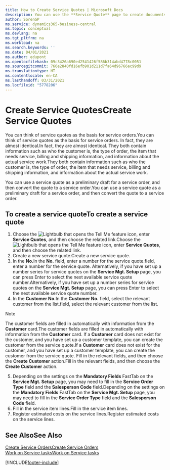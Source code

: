 ```yaml
---
title: How to Create Service Quotes | Microsoft Docs
description: You can use the **Service Quote** page to create documents where you enter information about a service, such as repairs and maintenance, on service items by customer request. You can use a service quote as a preliminary draft for a service order, and then convert the quote to a service order.
author: SorenGP
ms.service: dynamics365-business-central
ms.topic: conceptual
ms.devlang: na
ms.tgt_pltfrm: na
ms.workload: na
ms.search.keywords: ''
ms.date: 04/01/2021
ms.author: edupont
ms.openlocfilehash: 09c3426a690ed2541426f586b314abd4778c0051
ms.sourcegitcommit: 766e2840fd16efb901d211d7fa64d96766ac99d9
ms.translationtype: HT
ms.contentlocale: en-CA
ms.lasthandoff: 03/31/2021
ms.locfileid: "5778206"
---
```

# <a name="create-service-quotes"></a><span data-ttu-id="13cbf-104">Create Service Quotes</span><span class="sxs-lookup"><span data-stu-id="13cbf-104">Create Service Quotes</span></span>
<span data-ttu-id="13cbf-105">You can think of service quotes as the basis for service orders.</span><span class="sxs-lookup"><span data-stu-id="13cbf-105">You can think of service quotes as the basis for service orders.</span></span> <span data-ttu-id="13cbf-106">In fact, they are almost identical.</span><span class="sxs-lookup"><span data-stu-id="13cbf-106">In fact, they are almost identical.</span></span> <span data-ttu-id="13cbf-107">They both contain information such as who the customer is, the type of order, the item that needs service, billing and shipping information, and information about the actual service work.</span><span class="sxs-lookup"><span data-stu-id="13cbf-107">They both contain information such as who the customer is, the type of order, the item that needs service, billing and shipping information, and information about the actual service work.</span></span>
 
<span data-ttu-id="13cbf-108">You can use a service quote as a preliminary draft for a service order, and then convert the quote to a service order.</span><span class="sxs-lookup"><span data-stu-id="13cbf-108">You can use a service quote as a preliminary draft for a service order, and then convert the quote to a service order.</span></span>  
  
## <a name="to-create-a-service-quote"></a><span data-ttu-id="13cbf-109">To create a service quote</span><span class="sxs-lookup"><span data-stu-id="13cbf-109">To create a service quote</span></span>  
1. <span data-ttu-id="13cbf-110">Choose the ![Lightbulb that opens the Tell Me feature](media/ui-search/search_small.png "Tell me what you want to do") icon, enter **Service Quotes**, and then choose the related link.</span><span class="sxs-lookup"><span data-stu-id="13cbf-110">Choose the ![Lightbulb that opens the Tell Me feature](media/ui-search/search_small.png "Tell me what you want to do") icon, enter **Service Quotes**, and then choose the related link.</span></span>  
2. <span data-ttu-id="13cbf-111">Create a new service quote.</span><span class="sxs-lookup"><span data-stu-id="13cbf-111">Create a new service quote.</span></span>  
3. <span data-ttu-id="13cbf-112">In the **No.**</span><span class="sxs-lookup"><span data-stu-id="13cbf-112">In the **No.**</span></span> <span data-ttu-id="13cbf-113">field, enter a number for the service quote.</span><span class="sxs-lookup"><span data-stu-id="13cbf-113">field, enter a number for the service quote.</span></span> <span data-ttu-id="13cbf-114">Alternatively, if you have set up a number series for service quotes on the **Service Mgt. Setup** page, you can press Enter to select the next available service quote number.</span><span class="sxs-lookup"><span data-stu-id="13cbf-114">Alternatively, if you have set up a number series for service quotes on the **Service Mgt. Setup** page, you can press Enter to select the next available service quote number.</span></span>  
4. <span data-ttu-id="13cbf-115">In the **Customer No.**</span><span class="sxs-lookup"><span data-stu-id="13cbf-115">In the **Customer No.**</span></span>  <span data-ttu-id="13cbf-116">field, select the relevant customer from the list.</span><span class="sxs-lookup"><span data-stu-id="13cbf-116">field, select the relevant customer from the list.</span></span>  

  > [!Note]  
  >  <span data-ttu-id="13cbf-117">The customer fields are filled in automatically with information from the **Customer** card.</span><span class="sxs-lookup"><span data-stu-id="13cbf-117">The customer fields are filled in automatically with information from the **Customer** card.</span></span> <span data-ttu-id="13cbf-118">If a **Customer** card does not exist for the customer, and you have set up a customer template, you can create the customer from the service quote.</span><span class="sxs-lookup"><span data-stu-id="13cbf-118">If a **Customer** card does not exist for the customer, and you have set up a customer template, you can create the customer from the service quote.</span></span> <span data-ttu-id="13cbf-119">Fill in the relevant fields, and then choose the **Create Customer** action.</span><span class="sxs-lookup"><span data-stu-id="13cbf-119">Fill in the relevant fields, and then choose the **Create Customer** action.</span></span>  
  
5. <span data-ttu-id="13cbf-120">Depending on the settings on the **Mandatory Fields** FastTab on the **Service Mgt. Setup** page, you may need to fill in the **Service Order Type** field and the **Salesperson Code** field.</span><span class="sxs-lookup"><span data-stu-id="13cbf-120">Depending on the settings on the **Mandatory Fields** FastTab on the **Service Mgt. Setup** page, you may need to fill in the **Service Order Type** field and the **Salesperson Code** field.</span></span>  
6. <span data-ttu-id="13cbf-121">Fill in the service item lines.</span><span class="sxs-lookup"><span data-stu-id="13cbf-121">Fill in the service item lines.</span></span>  
7. <span data-ttu-id="13cbf-122">Register estimated costs on the service lines.</span><span class="sxs-lookup"><span data-stu-id="13cbf-122">Register estimated costs on the service lines.</span></span>  
  
## <a name="see-also"></a><span data-ttu-id="13cbf-123">See Also</span><span class="sxs-lookup"><span data-stu-id="13cbf-123">See Also</span></span>  
[<span data-ttu-id="13cbf-124">Create Service Orders</span><span class="sxs-lookup"><span data-stu-id="13cbf-124">Create Service Orders</span></span>](service-how-to-create-service-orders.md)  
[<span data-ttu-id="13cbf-125">Work on Service tasks</span><span class="sxs-lookup"><span data-stu-id="13cbf-125">Work on Service tasks</span></span>](service-how-to-work-on-service-tasks.md)  

 

[!INCLUDE[footer-include](includes/footer-banner.md)]